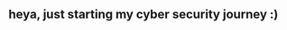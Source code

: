 ## heya, just starting my cyber security journey :)

<!--
**cxxxn4u69/cxxxn4u69** is a ✨ _special_ ✨ repository because its `README.md` (this file) appears on your GitHub profile.

- 🔭 I’m currently working on my career
- 🌱 I’m currently learning programming and coding stuff
- 👯 I’m looking to collaborate with good organisations 
- 🤔 I’m looking for help with ...
- 💬 Ask me about anything
- 😄 Pronouns: she/her
- ⚡ Fun fact: i love stranger things 
